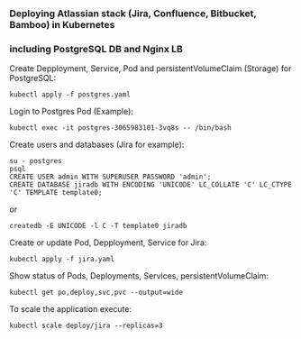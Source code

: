 ### Deploying Atlassian stack (Jira, Confluence, Bitbucket, Bamboo) in Kubernetes 
### including PostgreSQL DB and Nginx LB

Create Depployment, Service, Pod and persistentVolumeClaim (Storage) for PostgreSQL:
```
kubectl apply -f postgres.yaml
```
Login to Postgres Pod (Example):
```
kubectl exec -it postgres-3065983101-3vq8s -- /bin/bash
```
Create users and databases (Jira for example):
```
su - postgres
psql
CREATE USER admin WITH SUPERUSER PASSWORD 'admin';
CREATE DATABASE jiradb WITH ENCODING 'UNICODE' LC_COLLATE 'C' LC_CTYPE 'C' TEMPLATE template0;
```
or
```
createdb -E UNICODE -l C -T template0 jiradb
```
Create or update  Pod, Depployment, Service for Jira:
```
kubectl apply -f jira.yaml
```
Show status of Pods, Deployments, Services, persistentVolumeClaim:
```
kubectl get po,deploy,svc,pvc --output=wide
```
To scale the application execute:
```
kubectl scale deploy/jira --replicas=3
```
